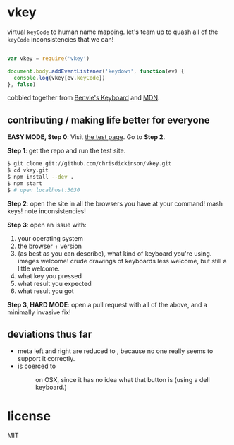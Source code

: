 # vkey

virtual `keyCode` to human name mapping. let's team up to quash all of the `keyCode` inconsistencies that we can!

```javascript

var vkey = require('vkey')

document.body.addEventListener('keydown', function(ev) {
  console.log(vkey[ev.keyCode])
}, false)

```

cobbled together from [Benvie's Keyboard](https://github.com/Benvie/Keyboard) and [MDN](https://developer.mozilla.org/en-US/docs/DOM/KeyboardEvent).

## contributing / making life better for everyone

**EASY MODE, Step 0**: Visit [the test page](http://didact.us/vkey/). Go to **Step 2**.

**Step 1**: get the repo and run the test site.

```bash
$ git clone git://github.com/chrisdickinson/vkey.git
$ cd vkey.git
$ npm install --dev .
$ npm start
$ # open localhost:3030

```

**Step 2**: open the site in all the browsers you have at your command!
mash keys! note inconsistencies!

**Step 3**: open an issue with:

1. your operating system
2. the browser + version
3. (as best as you can describe), what kind of keyboard you're using. images welcome! crude drawings of keyboards less welcome, but still a little welcome.
4. what key you pressed
5. what result you expected
6. what result you got

**Step 3, HARD MODE**: open a pull request with all of the above, and a minimally invasive fix!

## deviations thus far

* meta left and right are reduced to <meta>, because no one really seems to support it correctly.
* <unk> is coerced to <menu> on OSX, since it has no idea what that button is (using a dell keyboard.)

# license

MIT
